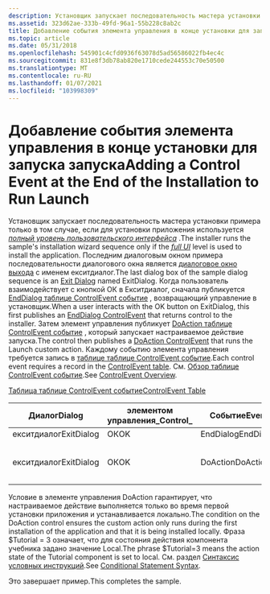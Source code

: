 ```yaml
---
description: Установщик запускает последовательность мастера установки примера только в том случае, если для установки приложения используется полный уровень пользовательского интерфейса.
ms.assetid: 323d62ae-333b-49fd-96a1-55b228c8ab2c
title: Добавление события элемента управления в конце установки для запуска запуска
ms.topic: article
ms.date: 05/31/2018
ms.openlocfilehash: 545901c4cfd0936f63078d5ad56586022fb4ec4c
ms.sourcegitcommit: 831e8f3db78ab820e1710cede244553c70e50500
ms.translationtype: MT
ms.contentlocale: ru-RU
ms.lasthandoff: 01/07/2021
ms.locfileid: "103998309"
---
```

# <a name="adding-a-control-event-at-the-end-of-the-installation-to-run-launch"></a><span data-ttu-id="e2d2f-103">Добавление события элемента управления в конце установки для запуска запуска</span><span class="sxs-lookup"><span data-stu-id="e2d2f-103">Adding a Control Event at the End of the Installation to Run Launch</span></span>

<span data-ttu-id="e2d2f-104">Установщик запускает последовательность мастера установки примера только в том случае, если для установки приложения используется [*полный уровень пользовательского интерфейса*](f-gly.md) .</span><span class="sxs-lookup"><span data-stu-id="e2d2f-104">The installer runs the sample's installation wizard sequence only if the [*full UI*](f-gly.md) level is used to install the application.</span></span> <span data-ttu-id="e2d2f-105">Последним диалоговым окном примера последовательности диалогового окна является [диалоговое окно выхода](exit-dialog.md) с именем екситдиалог.</span><span class="sxs-lookup"><span data-stu-id="e2d2f-105">The last dialog box of the sample dialog sequence is an [Exit Dialog](exit-dialog.md) named ExitDialog.</span></span> <span data-ttu-id="e2d2f-106">Когда пользователь взаимодействует с кнопкой ОК в Екситдиалог, сначала публикуется [EndDialog таблице ControlEvent событие](enddialog-controlevent.md) , возвращающий управление в установщик.</span><span class="sxs-lookup"><span data-stu-id="e2d2f-106">When a user interacts with the OK button on ExitDialog, this first publishes an [EndDialog ControlEvent](enddialog-controlevent.md) that returns control to the installer.</span></span> <span data-ttu-id="e2d2f-107">Затем элемент управления публикует [DoAction таблице ControlEvent событие](doaction-controlevent.md) , который запускает настраиваемое действие запуска.</span><span class="sxs-lookup"><span data-stu-id="e2d2f-107">The control then publishes a [DoAction ControlEvent](doaction-controlevent.md) that runs the Launch custom action.</span></span> <span data-ttu-id="e2d2f-108">Каждому событию элемента управления требуется запись в [таблице таблице ControlEvent событие](controlevent-table.md).</span><span class="sxs-lookup"><span data-stu-id="e2d2f-108">Each control event requires a record in the [ControlEvent table](controlevent-table.md).</span></span> <span data-ttu-id="e2d2f-109">См. [Обзор таблице ControlEvent событие](controlevent-overview.md).</span><span class="sxs-lookup"><span data-stu-id="e2d2f-109">See [ControlEvent Overview](controlevent-overview.md).</span></span>

[<span data-ttu-id="e2d2f-110">Таблица таблице ControlEvent событие</span><span class="sxs-lookup"><span data-stu-id="e2d2f-110">ControlEvent Table</span></span>](controlevent-table.md)



| <span data-ttu-id="e2d2f-111">Диалог</span><span class="sxs-lookup"><span data-stu-id="e2d2f-111">Dialog</span></span>     | <span data-ttu-id="e2d2f-112">элементом управления\_</span><span class="sxs-lookup"><span data-stu-id="e2d2f-112">Control\_</span></span> | <span data-ttu-id="e2d2f-113">Событие</span><span class="sxs-lookup"><span data-stu-id="e2d2f-113">Event</span></span>     | <span data-ttu-id="e2d2f-114">Аргумент</span><span class="sxs-lookup"><span data-stu-id="e2d2f-114">Argument</span></span> | <span data-ttu-id="e2d2f-115">Условие</span><span class="sxs-lookup"><span data-stu-id="e2d2f-115">Condition</span></span>                     | <span data-ttu-id="e2d2f-116">Упорядочение</span><span class="sxs-lookup"><span data-stu-id="e2d2f-116">Ordering</span></span> |
|------------|-----------|-----------|----------|-------------------------------|----------|
| <span data-ttu-id="e2d2f-117">екситдиалог</span><span class="sxs-lookup"><span data-stu-id="e2d2f-117">ExitDialog</span></span> | <span data-ttu-id="e2d2f-118">ОК</span><span class="sxs-lookup"><span data-stu-id="e2d2f-118">OK</span></span>        | <span data-ttu-id="e2d2f-119">EndDialog</span><span class="sxs-lookup"><span data-stu-id="e2d2f-119">EndDialog</span></span> | <span data-ttu-id="e2d2f-120">Возвращает</span><span class="sxs-lookup"><span data-stu-id="e2d2f-120">Return</span></span>   | <span data-ttu-id="e2d2f-121">1</span><span class="sxs-lookup"><span data-stu-id="e2d2f-121">1</span></span>                             | <span data-ttu-id="e2d2f-122">1</span><span class="sxs-lookup"><span data-stu-id="e2d2f-122">1</span></span>        |
| <span data-ttu-id="e2d2f-123">екситдиалог</span><span class="sxs-lookup"><span data-stu-id="e2d2f-123">ExitDialog</span></span> | <span data-ttu-id="e2d2f-124">ОК</span><span class="sxs-lookup"><span data-stu-id="e2d2f-124">OK</span></span>        | <span data-ttu-id="e2d2f-125">DoAction</span><span class="sxs-lookup"><span data-stu-id="e2d2f-125">DoAction</span></span>  | <span data-ttu-id="e2d2f-126">Launch</span><span class="sxs-lookup"><span data-stu-id="e2d2f-126">Launch</span></span>   | <span data-ttu-id="e2d2f-127">НЕ установлено и $Tutorial = 3</span><span class="sxs-lookup"><span data-stu-id="e2d2f-127">NOT Installed AND $Tutorial=3</span></span> | <span data-ttu-id="e2d2f-128">2</span><span class="sxs-lookup"><span data-stu-id="e2d2f-128">2</span></span>        |



 

<span data-ttu-id="e2d2f-129">Условие в элементе управления DoAction гарантирует, что настраиваемое действие выполняется только во время первой установки приложения и устанавливается локально.</span><span class="sxs-lookup"><span data-stu-id="e2d2f-129">The condition on the DoAction control ensures the custom action only runs during the first installation of the application and that it is being installed locally.</span></span> <span data-ttu-id="e2d2f-130">Фраза $Tutorial = 3 означает, что для состояния действия компонента учебника задано значение Local.</span><span class="sxs-lookup"><span data-stu-id="e2d2f-130">The phrase $Tutorial=3 means the action state of the Tutorial component is set to local.</span></span> <span data-ttu-id="e2d2f-131">См. раздел [Синтаксис условных инструкций](conditional-statement-syntax.md).</span><span class="sxs-lookup"><span data-stu-id="e2d2f-131">See [Conditional Statement Syntax](conditional-statement-syntax.md).</span></span>

<span data-ttu-id="e2d2f-132">Это завершает пример.</span><span class="sxs-lookup"><span data-stu-id="e2d2f-132">This completes the sample.</span></span>

 

 



